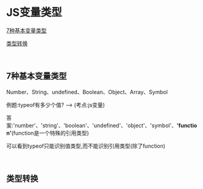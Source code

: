 # JS变量类型

[7种基本变量类型](#7种基本变量类型)

[类型转换](#类型转换)

&nbsp;

## 7种基本变量类型

Number、String、undefined、Boolean、Object、Array、Symbol

例题:typeof有多少个值? --> (考点:js变量)

答案:'number'、'string'、'boolean'、'undefined'、'object'、'symbol'、**'function'**(function是一个特殊的引用类型)

可以看到typeof只能识别值类型,而不能识别引用类型(除了function)

&nbsp;

## 类型转换